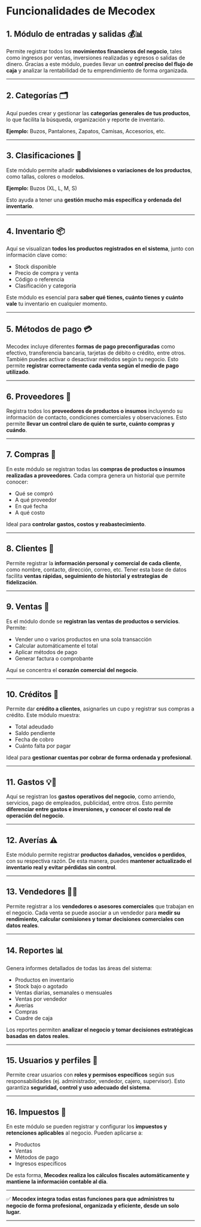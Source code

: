 # Funcionalidades de Mecodex

## 1. Módulo de entradas y salidas 💰📊

Permite registrar todos los **movimientos financieros del negocio**, tales como ingresos por ventas, inversiones realizadas y egresos o salidas de dinero. Gracias a este módulo, puedes llevar un **control preciso del flujo de caja** y analizar la rentabilidad de tu emprendimiento de forma organizada.

---

## 2. Categorías 🗂️

Aquí puedes crear y gestionar las **categorías generales de tus productos**, lo que facilita la búsqueda, organización y reporte de inventario.

**Ejemplo:** Buzos, Pantalones, Zapatos, Camisas, Accesorios, etc.

---

## 3. Clasificaciones 🔖

Este módulo permite añadir **subdivisiones o variaciones de los productos**, como tallas, colores o modelos.

**Ejemplo:** Buzos (XL, L, M, S)

Esto ayuda a tener una **gestión mucho más específica y ordenada del inventario**.

---

## 4. Inventario 📦

Aquí se visualizan **todos los productos registrados en el sistema**, junto con información clave como:

- Stock disponible
- Precio de compra y venta
- Código o referencia
- Clasificación y categoría

Este módulo es esencial para **saber qué tienes, cuánto tienes y cuánto vale** tu inventario en cualquier momento.

---

## 5. Métodos de pago 💳

Mecodex incluye diferentes **formas de pago preconfiguradas** como efectivo, transferencia bancaria, tarjetas de débito o crédito, entre otros. También puedes activar o desactivar métodos según tu negocio. Esto permite **registrar correctamente cada venta según el medio de pago utilizado**.

---

## 6. Proveedores 🚚

Registra todos los **proveedores de productos o insumos** incluyendo su información de contacto, condiciones comerciales y observaciones. Esto permite **llevar un control claro de quién te surte, cuánto compras y cuándo**.

---

## 7. Compras 🧾

En este módulo se registran todas las **compras de productos o insumos realizadas a proveedores**. Cada compra genera un historial que permite conocer:

- Qué se compró
- A qué proveedor
- En qué fecha
- A qué costo

Ideal para **controlar gastos, costos y reabastecimiento**.

---

## 8. Clientes 👥

Permite registrar la **información personal y comercial de cada cliente**, como nombre, contacto, dirección, correo, etc. Tener esta base de datos facilita **ventas rápidas, seguimiento de historial y estrategias de fidelización**.

---

## 9. Ventas 🛒

Es el módulo donde se **registran las ventas de productos o servicios**. Permite:

- Vender uno o varios productos en una sola transacción
- Calcular automáticamente el total
- Aplicar métodos de pago
- Generar factura o comprobante

Aquí se concentra el **corazón comercial del negocio**.

---

## 10. Créditos 📌

Permite dar **crédito a clientes**, asignarles un cupo y registrar sus compras a crédito. Este módulo muestra:

- Total adeudado
- Saldo pendiente
- Fecha de cobro
- Cuánto falta por pagar

Ideal para **gestionar cuentas por cobrar de forma ordenada y profesional**.

---

## 11. Gastos 💡🏢

Aquí se registran los **gastos operativos del negocio**, como arriendo, servicios, pago de empleados, publicidad, entre otros. Esto permite **diferenciar entre gastos e inversiones, y conocer el costo real de operación del negocio**.

---

## 12. Averías ⚠️

Este módulo permite registrar **productos dañados, vencidos o perdidos**, con su respectiva razón. De esta manera, puedes **mantener actualizado el inventario real y evitar pérdidas sin control**.

---

## 13. Vendedores 🧑‍💼

Permite registrar a los **vendedores o asesores comerciales** que trabajan en el negocio. Cada venta se puede asociar a un vendedor para **medir su rendimiento, calcular comisiones y tomar decisiones comerciales con datos reales**.

---

## 14. Reportes 📊

Genera informes detallados de todas las áreas del sistema:

- Productos en inventario
- Stock bajo o agotado
- Ventas diarias, semanales o mensuales
- Ventas por vendedor
- Averías
- Compras
- Cuadre de caja

Los reportes permiten **analizar el negocio y tomar decisiones estratégicas basadas en datos reales**.

---

## 15. Usuarios y perfiles 🔐

Permite crear usuarios con **roles y permisos específicos** según sus responsabilidades (ej. administrador, vendedor, cajero, supervisor). Esto garantiza **seguridad, control y uso adecuado del sistema**.

---

## 16. Impuestos 🧾

En este módulo se pueden registrar y configurar los **impuestos y retenciones aplicables** al negocio. Pueden aplicarse a:

- Productos
- Ventas
- Métodos de pago
- Ingresos específicos

De esta forma, **Mecodex realiza los cálculos fiscales automáticamente y mantiene la información contable al día**.

---

✅ **Mecodex integra todas estas funciones para que administres tu negocio de forma profesional, organizada y eficiente, desde un solo lugar.**

---